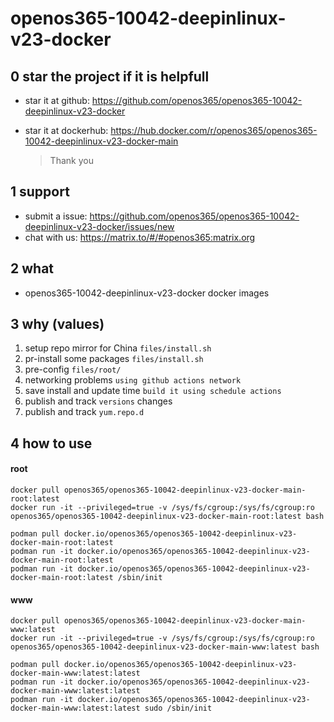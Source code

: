 # openos365-10042-deepinlinux-v23-docker

## 0 star the project if it is helpfull

* star it at github: https://github.com/openos365/openos365-10042-deepinlinux-v23-docker
* star it at dockerhub: https://hub.docker.com/r/openos365/openos365-10042-deepinlinux-v23-docker-main

  > Thank you

## 1 support

* submit a issue: https://github.com/openos365/openos365-10042-deepinlinux-v23-docker/issues/new
* chat with us: https://matrix.to/#/#openos365:matrix.org

## 2 what

* openos365-10042-deepinlinux-v23-docker docker images
  
## 3 why (values)

1. setup repo mirror for China `files/install.sh`
1. pr-install some packages `files/install.sh`
1. pre-config `files/root/`
1. networking problems `using github actions network`
1. save install and update time `build it using schedule actions`
1. publish and track `versions` changes
1. publish and track `yum.repo.d`

## 4 how to use

#### root
```
docker pull openos365/openos365-10042-deepinlinux-v23-docker-main-root:latest
docker run -it --privileged=true -v /sys/fs/cgroup:/sys/fs/cgroup:ro openos365/openos365-10042-deepinlinux-v23-docker-main-root:latest bash

podman pull docker.io/openos365/openos365-10042-deepinlinux-v23-docker-main-root:latest
podman run -it docker.io/openos365/openos365-10042-deepinlinux-v23-docker-main-root:latest
podman run -it docker.io/openos365/openos365-10042-deepinlinux-v23-docker-main-root:latest /sbin/init
```
#### www

```
docker pull openos365/openos365-10042-deepinlinux-v23-docker-main-www:latest
docker run -it --privileged=true -v /sys/fs/cgroup:/sys/fs/cgroup:ro openos365/openos365-10042-deepinlinux-v23-docker-main-www:latest bash

podman pull docker.io/openos365/openos365-10042-deepinlinux-v23-docker-main-www:latest:latest
podman run -it docker.io/openos365/openos365-10042-deepinlinux-v23-docker-main-www:latest:latest
podman run -it docker.io/openos365/openos365-10042-deepinlinux-v23-docker-main-www:latest:latest sudo /sbin/init
```
